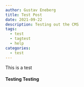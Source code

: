 ```yaml
---
author: Gustav Eneberg
title: Test Post
date: 2021-09-22
description: Testing out the CMS
tags:
  - test
  - tagtest
  - help
categories:
  - test
---
```

This is a test

#### Testing Testing